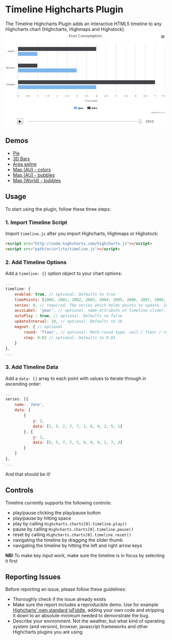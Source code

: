 # Timeline Highcharts Plugin
The Timeline Highcharts Plugin adds an interactive HTML5 timeline to any Highcharts chart (Highcharts, Highmaps and Highstock).
![Screenshot of bar chart with timeline](screenshots/timeline_bars_screenshot.png)

## Demos
* [Pie](http://jsfiddle.net/gh/get/jquery/1.9.1/larsac07/Timeline-Highcharts-Plugin/tree/master/demos/areaspline-demo/)
* [3D Bars](http://jsfiddle.net/gh/get/jquery/1.9.1/larsac07/Timeline-Highcharts-Plugin/tree/master/demos/3dbars-demo/)
* [Area spline](http://jsfiddle.net/gh/get/jquery/1.9.1/larsac07/Timeline-Highcharts-Plugin/tree/master/demos/areaspline-demo/)
* [Map (AU) - colors](http://jsfiddle.net/gh/get/jquery/1.9.1/larsac07/Timeline-Highcharts-Plugin/tree/master/demos/areaspline-demo/)
* [Map (AU) - bubbles](http://jsfiddle.net/gh/get/jquery/1.9.1/larsac07/Timeline-Highcharts-Plugin/tree/master/demos/areaspline-demo/)
* [Map (World) - bubbles](http://jsfiddle.net/gh/get/jquery/1.9.1/larsac07/Timeline-Highcharts-Plugin/tree/master/demos/areaspline-demo/)

## Usage
To start using the plugin, follow these three steps:

### 1. Import Timeline Script
Import `timeline.js` after you import Highcharts, Highmaps or Highstock:
```html
<script src="http://code.highcharts.com/highcharts.js"></script>
<script src="path/or/url/to/timeline.js"></script>
```

### 2. Add Timeline Options
Add a `timeline: {}` option object to your chart options:
```javascript
...
timeline: {
    enabled: true, // optional. Defaults to true
    timePoints: [2000, 2001, 2002, 2003, 2004, 2005, 2006, 2007, 2008, 2009, 2010], // required
    series: 0, // required. The series which holds points to update. Integer or Array of integers
    axisLabel: 'year', // optional. name-attribute of timeline slider. Defaults to 'year'
    autoPlay : true, // optional. Defaults to false
    updateInterval: 10, // optional. Defaults to 10
    magnet: { // optional
        round: 'floor', // optional. Math.round type. ceil / floor / round. Defaults to 'round'
        step: 0.02 // optional. Defaults to 0.01
    }
},
...
```

### 3. Add Timeline Data
Add a `data: []` array to each point with values to iterate through in ascending order:
```javascript
...
series: [{
    name: 'Jane',
    data: [
        {
            y: 1,
            data: [1, 5, 2, 7, 7, 1, 6, 9, 2, 5, 1]
        }, {
            y: 3,
            data: [5, 5, 7, 7, 3, 8, 9, 9, 1, 7, 3]
        }
    ]
},
...
```
And that should be it!

## Controls
Timeline currently supports the following controls:
* play/pause clicking the play/pause button
* play/pause by hitting space
* play by calling `Highcharts.charts[0].timeline.play()`
* pause by calling `Highcharts.charts[0].timeline.pause()`
* reset by calling `Highcharts.charts[0].timeline.reset()`
* navigating the timeline by dragging the slider thumb
* navigating the timeline by hitting the left and right arrow keys

**NB!** To make key input work, make sure the timeline is in focus by selecting it first

## Reporting Issues
Before reporting an issue, please follow these guidelines:
* Thoroughly check if the issue already exists
* Make sure the report includes a reproducible demo. Use for example [Highcharts' own standard jsFiddle](http://jsfiddle.net/highcharts/llexl/), adding your own code and stripping it down to an absolute minimum needed to demonstrate the bug.
* Describe your environment. Not the weather, but what kind of operating system (and version), browser, javascript frameworks and other Highcharts plugins you are using